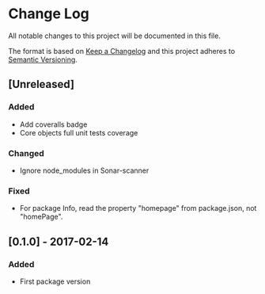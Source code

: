 # Change Log
All notable changes to this project will be documented in this file.

The format is based on [Keep a Changelog](http://keepachangelog.com/) 
and this project adheres to [Semantic Versioning](http://semver.org/).

## [Unreleased]
### Added
- Add coveralls badge
- Core objects full unit tests coverage

### Changed
- Ignore node_modules in Sonar-scanner

### Fixed
- For package Info, read the property "homepage" from package.json, not "homePage".

## [0.1.0] - 2017-02-14
### Added
- First package version


